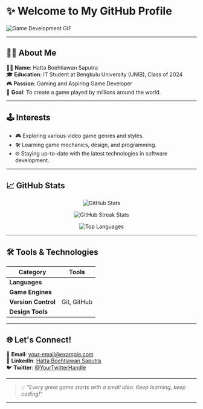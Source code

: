 # ✨ Welcome to My GitHub Profile  


![Game Development GIF](https://i.giphy.com/media/v1.Y2lkPTc5MGI3NjExanAweTk3cW85aHBuOXp1YnhrMGUwcmY4dDE4NHV3eGp2ZTQyY293aSZlcD12MV9pbnRlcm5hbF9naWZfYnlfaWQmY3Q9Zw/WlM0hyvi6vUm5zBiuU/giphy.gif)


---

## 👨‍💻 About Me  
🧑‍🎓 **Name**: Hatta Boehtiawan Saputra  
🎓 **Education**: IT Student at Bengkulu University (UNIB), Class of 2024  
🎮 **Passion**: Gaming and Aspiring Game Developer  
🌟 **Goal**: To create a game played by millions around the world.  

---

## 🕹️ Interests  
- 🎮 Exploring various video game genres and styles.  
- 🛠️ Learning game mechanics, design, and programming.  
- 🌐 Staying up-to-date with the latest technologies in software development.  

---

## 📈 GitHub Stats  

<p align="center">
  <img src="https://github-readme-stats.vercel.app/api?username=Owlkaj&show_icons=true&theme=radical" alt="GitHub Stats" />
</p>

<p align="center">
  <img src="https://github-readme-streak-stats.herokuapp.com/?user=Owlkaj&theme=radical" alt="GitHub Streak Stats" />
</p>

<p align="center">
  <img src="https://github-readme-stats.vercel.app/api/top-langs/?username=Owlkaj&layout=compact&theme=radical" alt="Top Languages" />
</p>

---

## 🛠️ Tools & Technologies  
| Category       | Tools                                      |
|----------------|--------------------------------------------|
| **Languages**  |               |
| **Game Engines** |                   |
| **Version Control** | Git, GitHub                            |
| **Design Tools** |                        |

---

## 🌐 Let's Connect!  

💌 **Email**: [your-email@example.com](mailto:your-email@example.com)  
🔗 **LinkedIn**: [Hatta Boehtiawan Saputra](https://linkedin.com/in/YourLinkedInHandle)  
🐦 **Twitter**: [@YourTwitterHandle](https://twitter.com/YourTwitterHandle)  

---

> 💡 *"Every great game starts with a small idea. Keep learning, keep coding!"*

---

